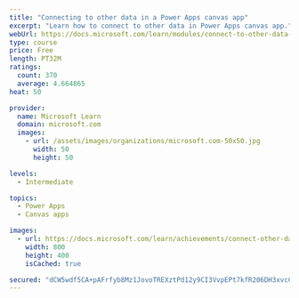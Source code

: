 ```yaml
---
title: "Connecting to other data in a Power Apps canvas app"
excerpt: "Learn how to connect to other data in Power Apps canvas app."
webUrl: https://docs.microsoft.com/learn/modules/connect-to-other-data-in-powerapps-canvas-app/
type: course
price: Free
length: PT32M
ratings:
  count: 370
  average: 4.664865
heat: 50

provider:
  name: Microsoft Learn
  domain: microsoft.com
  images:
    - url: /assets/images/organizations/microsoft.com-50x50.jpg
      width: 50
      height: 50

levels:
  - Intermediate

topics:
  - Power Apps
  - Canvas apps

images:
  - url: https://docs.microsoft.com/learn/achievements/connect-other-data-social.png
    width: 800
    height: 400
    isCached: true

secured: "dCW5wdf5CA+pAFrfyb8Mz1JovoTREXztPd12y9CI3VvpEPt7kfR206DH3xvcCnqPZiX5vUIaOcujUAwLXn3jlnf39ngvPt3C0L8IFgaXTy51J0hUE/6qAKCXdbG1wt+3ecRERyNlPIBkQXV7sMXKz0wyNYxT5QtqvcE6dSuWKn3chbhBQMxF7XdAlviO5YahREUIlBaJaKY+DuEjA0jDxfToGXmbCMbCkaZZOBxYbsaJ3KSJ9VBMF3ey0H2lQmD6uxXi6ke8Loc51/s1y8Cl7By7UYvqc36Bax7VhJGo09lw80qKQ+VgjMtTp89vlV42ys5RDUCtiuBtM21Cr3RczlPDGVsTGf8hms6ANPdsUy/UmKLKnkbNP8B+DHfOl/JioAflDuqrpGdcOdymCbVnfWVUn8SA2O0GctYBCQInVYw=;+TMM+T3Gup/7hnI7Pt+XBQ=="
---
```


